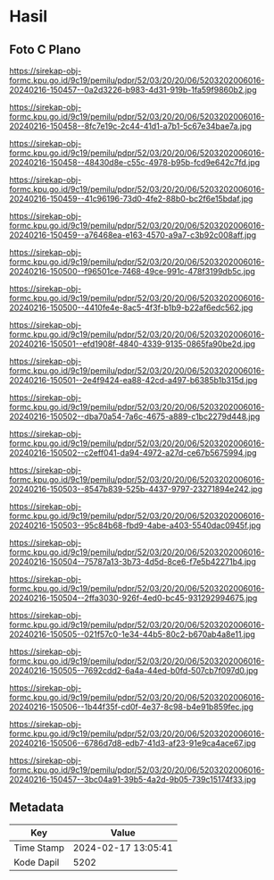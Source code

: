 # Hasil

## Foto C Plano

https://sirekap-obj-formc.kpu.go.id/9c19/pemilu/pdpr/52/03/20/20/06/5203202006016-20240216-150457--0a2d3226-b983-4d31-919b-1fa59f9860b2.jpg

https://sirekap-obj-formc.kpu.go.id/9c19/pemilu/pdpr/52/03/20/20/06/5203202006016-20240216-150458--8fc7e19c-2c44-41d1-a7b1-5c67e34bae7a.jpg

https://sirekap-obj-formc.kpu.go.id/9c19/pemilu/pdpr/52/03/20/20/06/5203202006016-20240216-150458--48430d8e-c55c-4978-b95b-fcd9e642c7fd.jpg

https://sirekap-obj-formc.kpu.go.id/9c19/pemilu/pdpr/52/03/20/20/06/5203202006016-20240216-150459--41c96196-73d0-4fe2-88b0-bc2f6e15bdaf.jpg

https://sirekap-obj-formc.kpu.go.id/9c19/pemilu/pdpr/52/03/20/20/06/5203202006016-20240216-150459--a76468ea-e163-4570-a9a7-c3b92c008aff.jpg

https://sirekap-obj-formc.kpu.go.id/9c19/pemilu/pdpr/52/03/20/20/06/5203202006016-20240216-150500--f96501ce-7468-49ce-991c-478f3199db5c.jpg

https://sirekap-obj-formc.kpu.go.id/9c19/pemilu/pdpr/52/03/20/20/06/5203202006016-20240216-150500--4410fe4e-8ac5-4f3f-b1b9-b22af6edc562.jpg

https://sirekap-obj-formc.kpu.go.id/9c19/pemilu/pdpr/52/03/20/20/06/5203202006016-20240216-150501--efd1908f-4840-4339-9135-0865fa90be2d.jpg

https://sirekap-obj-formc.kpu.go.id/9c19/pemilu/pdpr/52/03/20/20/06/5203202006016-20240216-150501--2e4f9424-ea88-42cd-a497-b6385b1b315d.jpg

https://sirekap-obj-formc.kpu.go.id/9c19/pemilu/pdpr/52/03/20/20/06/5203202006016-20240216-150502--dba70a54-7a6c-4675-a889-c1bc2279d448.jpg

https://sirekap-obj-formc.kpu.go.id/9c19/pemilu/pdpr/52/03/20/20/06/5203202006016-20240216-150502--c2eff041-da94-4972-a27d-ce67b5675994.jpg

https://sirekap-obj-formc.kpu.go.id/9c19/pemilu/pdpr/52/03/20/20/06/5203202006016-20240216-150503--8547b839-525b-4437-9797-23271894e242.jpg

https://sirekap-obj-formc.kpu.go.id/9c19/pemilu/pdpr/52/03/20/20/06/5203202006016-20240216-150503--95c84b68-fbd9-4abe-a403-5540dac0945f.jpg

https://sirekap-obj-formc.kpu.go.id/9c19/pemilu/pdpr/52/03/20/20/06/5203202006016-20240216-150504--75787a13-3b73-4d5d-8ce6-f7e5b42271b4.jpg

https://sirekap-obj-formc.kpu.go.id/9c19/pemilu/pdpr/52/03/20/20/06/5203202006016-20240216-150504--2ffa3030-926f-4ed0-bc45-931292994675.jpg

https://sirekap-obj-formc.kpu.go.id/9c19/pemilu/pdpr/52/03/20/20/06/5203202006016-20240216-150505--021f57c0-1e34-44b5-80c2-b670ab4a8e11.jpg

https://sirekap-obj-formc.kpu.go.id/9c19/pemilu/pdpr/52/03/20/20/06/5203202006016-20240216-150505--7692cdd2-6a4a-44ed-b0fd-507cb7f097d0.jpg

https://sirekap-obj-formc.kpu.go.id/9c19/pemilu/pdpr/52/03/20/20/06/5203202006016-20240216-150506--1b44f35f-cd0f-4e37-8c98-b4e91b859fec.jpg

https://sirekap-obj-formc.kpu.go.id/9c19/pemilu/pdpr/52/03/20/20/06/5203202006016-20240216-150506--6786d7d8-edb7-41d3-af23-91e9ca4ace67.jpg

https://sirekap-obj-formc.kpu.go.id/9c19/pemilu/pdpr/52/03/20/20/06/5203202006016-20240216-150457--3bc04a91-39b5-4a2d-9b05-739c15174f33.jpg


## Metadata

| Key        | Value               |
| ---------- | ------------------- |
| Time Stamp | 2024-02-17 13:05:41 |
| Kode Dapil | 5202                |



